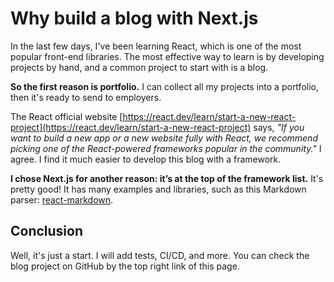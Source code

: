 # Why build a blog with Next.js

In the last few days, I've been learning React, which is one of the most popular front-end libraries. The most effective way to learn is by developing projects by hand, and a common project to start with is a blog.

**So the first reason is portfolio.** I can collect all my projects into a portfolio, then it's ready to send to employers.

The React official website [https://react.dev/learn/start-a-new-react-project](https://react.dev/learn/start-a-new-react-project) says, *"If you want to build a new app or a new website fully with React, we recommend picking one of the React-powered frameworks popular in the community."* I agree. I find it much easier to develop this blog with a framework.

**I chose Next.js for another reason: it’s at the top of the framework list.** It's pretty good! It has many examples and libraries, such as this Markdown parser: [react-markdown](https://github.com/remarkjs/react-markdown).

## Conclusion

Well, it's just a start. I will add tests, CI/CD, and more. You can check the blog project on GitHub by the top right link of this page.
